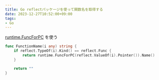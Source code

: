 ```yaml
---
title: Go reflectパッケージを使って関数名を取得する
date: 2023-12-27T10:52:00+09:00
tags:
- Go
---
```


[runtime.FuncForPC](https://pkg.go.dev/runtime#FuncForPC) を使う

````go
func FunctionName(i any) string {
	if reflect.TypeOf(i).Kind() == reflect.Func {
		return runtime.FuncForPC(reflect.ValueOf(i).Pointer()).Name()
	}

	return ""
}
````
